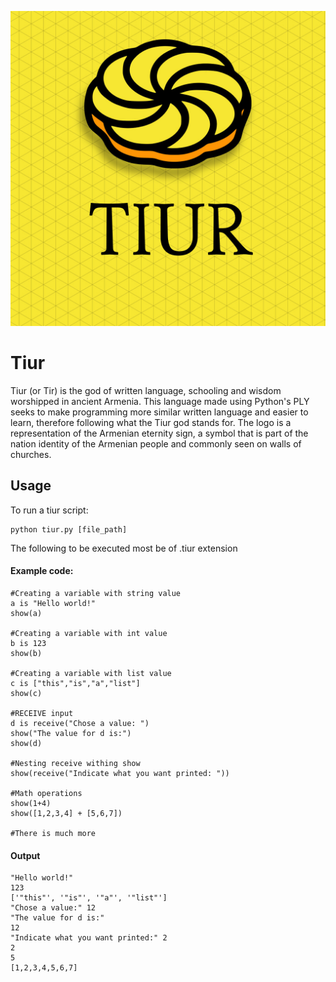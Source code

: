 ![Tiur logo](https://github.com/Jael-G/Tiur/blob/main/tiur.jpg)
# Tiur
Tiur (or Tir) is the god of written language, schooling and wisdom worshipped in ancient Armenia.
This language made using Python's PLY seeks to make programming more similar written language and easier to learn, therefore following what the Tiur god stands for.
The logo is a representation of the Armenian eternity sign, a symbol that is part of the nation identity of the Armenian people and commonly seen on walls of churches.

## Usage

To run a tiur script:

    python tiur.py [file_path]

The following to be executed most be of .tiur extension



#### Example code:

```
#Creating a variable with string value
a is "Hello world!"
show(a)

#Creating a variable with int value
b is 123
show(b)

#Creating a variable with list value
c is ["this","is","a","list"]
show(c)

#RECEIVE input
d is receive("Chose a value: ")
show("The value for d is:")
show(d)

#Nesting receive withing show
show(receive("Indicate what you want printed: "))

#Math operations
show(1+4)
show([1,2,3,4] + [5,6,7])

#There is much more
```
#### Output

```
"Hello world!"
123
['"this"', '"is"', '"a"', '"list"']
"Chose a value:" 12
"The value for d is:"
12
"Indicate what you want printed:" 2
2
5
[1,2,3,4,5,6,7]
```

